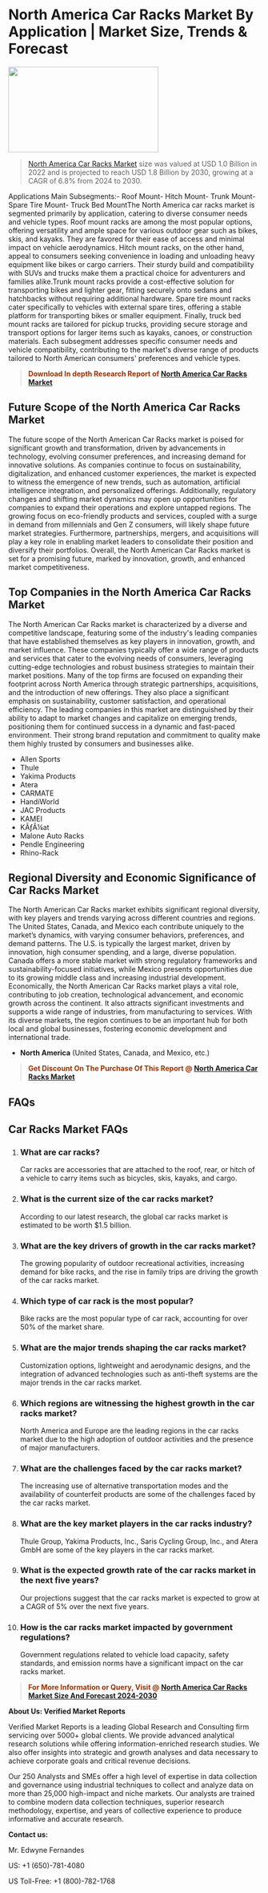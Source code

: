 <p><h1>North America Car Racks Market By Application | Market Size, Trends & Forecast</h1><p><img class="aligncenter size-medium wp-image-105565" src="https://ffe5etoiles.com/wp-content/uploads/2025/01/MST7-300x171.png" alt="" width="300" height="171" /></p><blockquote><p><a href="https://www.verifiedmarketreports.com/download-sample/?rid=584936&utm_source=Github-NA&utm_medium=358" target="_blank">North America Car Racks Market</a> size was valued at USD 1.0 Billion in 2022 and is projected to reach USD 1.8 Billion by 2030, growing at a CAGR of 6.8% from 2024 to 2030.</p></blockquote>Applications Main Subsegments:- Roof Mount- Hitch Mount- Trunk Mount- Spare Tire Mount- Truck Bed MountThe North America car racks market is segmented primarily by application, catering to diverse consumer needs and vehicle types. Roof mount racks are among the most popular options, offering versatility and ample space for various outdoor gear such as bikes, skis, and kayaks. They are favored for their ease of access and minimal impact on vehicle aerodynamics. Hitch mount racks, on the other hand, appeal to consumers seeking convenience in loading and unloading heavy equipment like bikes or cargo carriers. Their sturdy build and compatibility with SUVs and trucks make them a practical choice for adventurers and families alike.Trunk mount racks provide a cost-effective solution for transporting bikes and lighter gear, fitting securely onto sedans and hatchbacks without requiring additional hardware. Spare tire mount racks cater specifically to vehicles with external spare tires, offering a stable platform for transporting bikes or smaller equipment. Finally, truck bed mount racks are tailored for pickup trucks, providing secure storage and transport options for larger items such as kayaks, canoes, or construction materials. Each subsegment addresses specific consumer needs and vehicle compatibility, contributing to the market's diverse range of products tailored to North American consumers' preferences and vehicle types.</p><blockquote><p><span style="color: #993300;"><strong>Download In depth Research Report of <a href="https://www.verifiedmarketreports.com/download-sample/?rid=584936&utm_source=Github-NA&utm_medium=358">North America Car Racks Market</a></strong></span></p></blockquote><h2>Future Scope of the North America Car Racks Market</h2><p>The future scope of the North American Car Racks market is poised for significant growth and transformation, driven by advancements in technology, evolving consumer preferences, and increasing demand for innovative solutions. As companies continue to focus on sustainability, digitalization, and enhanced customer experiences, the market is expected to witness the emergence of new trends, such as automation, artificial intelligence integration, and personalized offerings. Additionally, regulatory changes and shifting market dynamics may open up opportunities for companies to expand their operations and explore untapped regions. The growing focus on eco-friendly products and services, coupled with a surge in demand from millennials and Gen Z consumers, will likely shape future market strategies. Furthermore, partnerships, mergers, and acquisitions will play a key role in enabling market leaders to consolidate their position and diversify their portfolios. Overall, the North American Car Racks market is set for a promising future, marked by innovation, growth, and enhanced market competitiveness.</p><h2>Top Companies in the North America Car Racks Market</h2><p>The North American Car Racks market is characterized by a diverse and competitive landscape, featuring some of the industry's leading companies that have established themselves as key players in innovation, growth, and market influence. These companies typically offer a wide range of products and services that cater to the evolving needs of consumers, leveraging cutting-edge technologies and robust business strategies to maintain their market positions. Many of the top firms are focused on expanding their footprint across North America through strategic partnerships, acquisitions, and the introduction of new offerings. They also place a significant emphasis on sustainability, customer satisfaction, and operational efficiency. The leading companies in this market are distinguished by their ability to adapt to market changes and capitalize on emerging trends, positioning them for continued success in a dynamic and fast-paced environment. Their strong brand reputation and commitment to quality make them highly trusted by consumers and businesses alike.</p><p><ul><li>Allen Sports </li><li> Thule </li><li> Yakima Products </li><li> Atera </li><li> CARMATE </li><li> HandiWorld </li><li> JAC Products </li><li> KAMEI </li><li> KÃƒÂ¼at </li><li> Malone Auto Racks </li><li> Pendle Engineering </li><li> Rhino-Rack</li></ul></p><h2>Regional Diversity and Economic Significance of Car Racks Market</h2><p>The North American Car Racks market exhibits significant regional diversity, with key players and trends varying across different countries and regions. The United States, Canada, and Mexico each contribute uniquely to the market’s dynamics, with varying consumer behaviors, preferences, and demand patterns. The U.S. is typically the largest market, driven by innovation, high consumer spending, and a large, diverse population. Canada offers a more stable market with strong regulatory frameworks and sustainability-focused initiatives, while Mexico presents opportunities due to its growing middle class and increasing industrial development. Economically, the North American Car Racks market plays a vital role, contributing to job creation, technological advancement, and economic growth across the continent. It also attracts significant investments and supports a wide range of industries, from manufacturing to services. With its diverse markets, the region continues to be an important hub for both local and global businesses, fostering economic development and international trade.</p><ul> <li><strong>North America</strong> (United States, Canada, and Mexico, etc.)</li></ul><blockquote><p><span style="color: #993300;"><strong>Get Discount On The Purchase Of This Report @ <a href="https://www.verifiedmarketreports.com/ask-for-discount/?rid=584936&utm_source=Github-NA&utm_medium=358">North America Car Racks Market</a></strong></span></p></blockquote><h2>FAQs</h2><p> <h2>Car Racks Market FAQs</h1> <ol> <li> <h3>What are car racks?</div><div></h3> <p>Car racks are accessories that are attached to the roof, rear, or hitch of a vehicle to carry items such as bicycles, skis, kayaks, and cargo.</p> </li> <li> <h3>What is the current size of the car racks market?</div><div></h3> <p>According to our latest research, the global car racks market is estimated to be worth $1.5 billion.</p> </li> <li> <h3>What are the key drivers of growth in the car racks market?</div><div></h3> <p>The growing popularity of outdoor recreational activities, increasing demand for bike racks, and the rise in family trips are driving the growth of the car racks market.</p> </li> <li> <h3>Which type of car rack is the most popular?</div><div></h3> <p>Bike racks are the most popular type of car rack, accounting for over 50% of the market share.</p> </li> <li> <h3>What are the major trends shaping the car racks market?</div><div></h3> <p>Customization options, lightweight and aerodynamic designs, and the integration of advanced technologies such as anti-theft systems are the major trends in the car racks market.</p> </li> <li> <h3>Which regions are witnessing the highest growth in the car racks market?</div><div></h3> <p>North America and Europe are the leading regions in the car racks market due to the high adoption of outdoor activities and the presence of major manufacturers.</p> </li> <li> <h3>What are the challenges faced by the car racks market?</div><div></h3> <p>The increasing use of alternative transportation modes and the availability of counterfeit products are some of the challenges faced by the car racks market.</p> </li> <li> <h3>What are the key market players in the car racks industry?</div><div></h3> <p>Thule Group, Yakima Products, Inc., Saris Cycling Group, Inc., and Atera GmbH are some of the key players in the car racks market.</p> </li> <li> <h3>What is the expected growth rate of the car racks market in the next five years?</div><div></h3> <p>Our projections suggest that the car racks market is expected to grow at a CAGR of 5% over the next five years.</p> </li> <li> <h3>How is the car racks market impacted by government regulations?</div><div></h3> <p>Government regulations related to vehicle load capacity, safety standards, and emission norms have a significant impact on the car racks market.</p> </li> </ol> </body></html></p><blockquote><p><span style="color: #993300;"><strong>For More Information or Query, Visit @ <a href="https://www.verifiedmarketreports.com/product/car-racks-market/">North America Car Racks Market Size And Forecast 2024-2030</a></strong></span></p></blockquote><p><strong>About Us: Verified Market Reports</strong></p><p>Verified Market Reports is a leading Global Research and Consulting firm servicing over 5000+ global clients. We provide advanced analytical research solutions while offering information-enriched research studies. We also offer insights into strategic and growth analyses and data necessary to achieve corporate goals and critical revenue decisions.</p><p>Our 250 Analysts and SMEs offer a high level of expertise in data collection and governance using industrial techniques to collect and analyze data on more than 25,000 high-impact and niche markets. Our analysts are trained to combine modern data collection techniques, superior research methodology, expertise, and years of collective experience to produce informative and accurate research.</p><p><strong>Contact us:</strong></p><p>Mr. Edwyne Fernandes</p><p>US: +1 (650)-781-4080</p><p>US Toll-Free: +1 (800)-782-1768</p>
